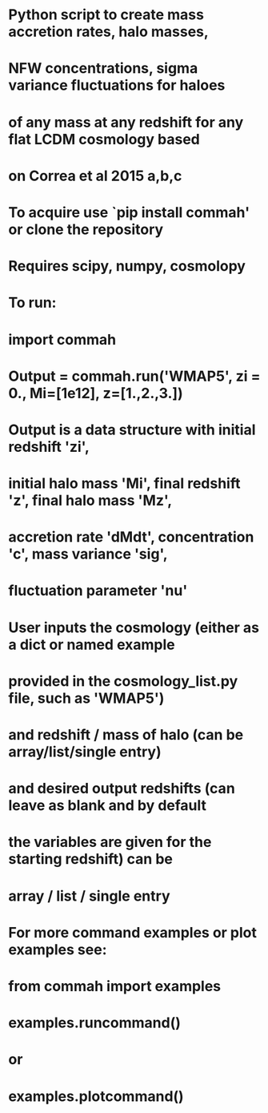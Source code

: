 # Python script to create mass accretion rates, halo masses,
# NFW concentrations, sigma variance fluctuations for haloes
# of any mass at any redshift for any flat LCDM cosmology based
# on Correa et al 2015 a,b,c

# To acquire use `pip install commah' or clone the repository
# Requires scipy, numpy, cosmolopy

# To run:
# import commah
# Output = commah.run('WMAP5', zi = 0., Mi=[1e12], z=[1.,2.,3.])
# Output is a data structure with initial redshift 'zi',
# initial halo mass 'Mi', final redshift 'z', final halo mass 'Mz',
# accretion rate 'dMdt', concentration 'c', mass variance 'sig',
# fluctuation parameter 'nu'

# User inputs the cosmology (either as a dict or named example
# provided in the cosmology_list.py file, such as 'WMAP5')
# and redshift / mass of halo (can be array/list/single entry)
# and desired output redshifts (can leave as blank and by default
# the variables are given for the starting redshift) can be
# array / list / single entry

# For more command examples or plot examples see:
# from commah import examples
# examples.runcommand()
#
# or
#
# examples.plotcommand()

